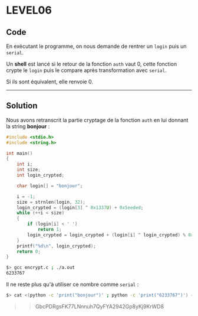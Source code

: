 # LEVEL06

## **Code**

En exécutant le programme, on nous demande de rentrer un `login` puis un `serial`.

Un **shell** est lancé si le retour de la fonction `auth` vaut 0, cette fonction crypte le `login` puis le compare après transformation avec `serial`.

Si ils sont équivalent, elle renvoie 0.
___
## **Solution**

Nous avons retranscrit la partie cryptage de la fonction `auth` en lui donnant la string **bonjour** :

```c
#include <stdio.h>
#include <string.h>

int main()
{
    int i;
    int size;
    int login_crypted;

    char login[] = "bonjour";

    i = -1;
    size = strnlen(login, 32);
    login_crypted = (login[3] ^ 0x1337U) + 0x5eeded;
    while (++i < size)
    {
        if (login[i] < ' ')
            return 1;
        login_crypted = login_crypted + (login[i] ^ login_crypted) % 0x539;
    }
    printf("%d\n", login_crypted);
    return 0;
}
```

```bash
$> gcc encrypt.c ; ./a.out
6233767
```

Il ne reste plus qu'à utiliser ce nombre comme `serial` :

```bash
$> cat <(python -c 'print("bonjour")' ; python -c 'print("6233767")') - | ./level06
```

>> GbcPDRgsFK77LNnnuh7QyFYA2942Gp8yKj9KrWD8